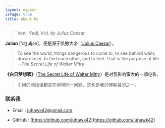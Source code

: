 ```yaml
---
layout: mypost
isPage: true
title: About Me
---
```


> Veni, Vedi, Vici.  *by Julius Caesar*

**Julian** ['dʒuljən]，便是源于凯撒大帝（[Julius Caesar](https://en.wikipedia.org/wiki/Julius_Caesar)）。


> To see the world, things dangerous to come to, to see behind walls, draw closer, to find each other, and to feel. That is the purpose of life. --*The Secret Life of Walter Mitty*

**《白日梦想家》**（[The Secret Life of Walter Mitty](https://movie.douban.com/subject/2133323/)）是对我影响蛮大的一部电影。


> 引用的两段话都是在阐释同一问题，这也是我的博客目的之一。


### 联系我

- Email : juhawk42@gmail.com

- GitHub : [https://github.com/juhawk42](https://github.com/juhawk42)
